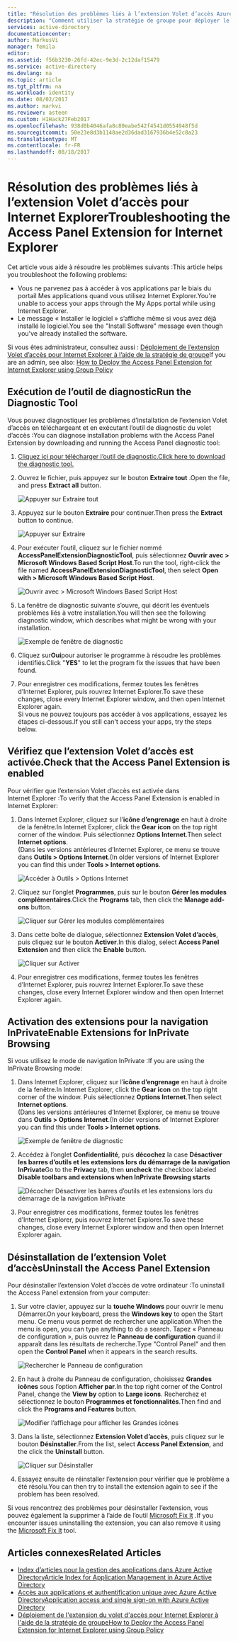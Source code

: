 ```yaml
---
title: "Résolution des problèmes liés à l’extension Volet d’accès Azure pour IE| Microsoft Docs"
description: "Comment utiliser la stratégie de groupe pour déployer le module complémentaire Internet Explorer du portail Mes applications."
services: active-directory
documentationcenter: 
author: MarkusVi
manager: femila
editor: 
ms.assetid: f56b3230-26fd-42ec-9e3d-2c12daf15479
ms.service: active-directory
ms.devlang: na
ms.topic: article
ms.tgt_pltfrm: na
ms.workload: identity
ms.date: 08/02/2017
ms.author: markvi
ms.reviewer: asteen
ms.custom: H1Hack27Feb2017
ms.openlocfilehash: 938d0b4046afa8c80eabe542f4541d0554948f5d
ms.sourcegitcommit: 50e23e8d3b1148ae2d36dad3167936b4e52c8a23
ms.translationtype: MT
ms.contentlocale: fr-FR
ms.lasthandoff: 08/18/2017
---
```

# <a name="troubleshooting-the-access-panel-extension-for-internet-explorer"></a><span data-ttu-id="5c808-103">Résolution des problèmes liés à l’extension Volet d’accès pour Internet Explorer</span><span class="sxs-lookup"><span data-stu-id="5c808-103">Troubleshooting the Access Panel Extension for Internet Explorer</span></span>
<span data-ttu-id="5c808-104">Cet article vous aide à résoudre les problèmes suivants :</span><span class="sxs-lookup"><span data-stu-id="5c808-104">This article helps you troubleshoot the following problems:</span></span>

* <span data-ttu-id="5c808-105">Vous ne parvenez pas à accéder à vos applications par le biais du portail Mes applications quand vous utilisez Internet Explorer.</span><span class="sxs-lookup"><span data-stu-id="5c808-105">You're unable to access your apps through the My Apps portal while using Internet Explorer.</span></span>
* <span data-ttu-id="5c808-106">Le message « Installer le logiciel » s’affiche même si vous avez déjà installé le logiciel.</span><span class="sxs-lookup"><span data-stu-id="5c808-106">You see the "Install Software" message even though you've already installed the software.</span></span>

<span data-ttu-id="5c808-107">Si vous êtes administrateur, consultez aussi : [Déploiement de l’extension Volet d’accès pour Internet Explorer à l’aide de la stratégie de groupe](active-directory-saas-ie-group-policy.md)</span><span class="sxs-lookup"><span data-stu-id="5c808-107">If you are an admin, see also: [How to Deploy the Access Panel Extension for Internet Explorer using Group Policy](active-directory-saas-ie-group-policy.md)</span></span>

## <a name="run-the-diagnostic-tool"></a><span data-ttu-id="5c808-108">Exécution de l’outil de diagnostic</span><span class="sxs-lookup"><span data-stu-id="5c808-108">Run the Diagnostic Tool</span></span>
<span data-ttu-id="5c808-109">Vous pouvez diagnostiquer les problèmes d’installation de l’extension Volet d’accès en téléchargeant et en exécutant l’outil de diagnostic du volet d’accès :</span><span class="sxs-lookup"><span data-stu-id="5c808-109">You can diagnose installation problems with the Access Panel Extension by downloading and running the Access Panel diagnostic tool:</span></span>

1. [<span data-ttu-id="5c808-110">Cliquez ici pour télécharger l’outil de diagnostic.</span><span class="sxs-lookup"><span data-stu-id="5c808-110">Click here to download the diagnostic tool.</span></span>](https://account.activedirectory.windowsazure.com/applications/AccessPanelExtensionDiagnosticTool/AccessPanelExtensionDiagnosticTool.zip)
2. <span data-ttu-id="5c808-111">Ouvrez le fichier, puis appuyez sur le bouton **Extraire tout** .</span><span class="sxs-lookup"><span data-stu-id="5c808-111">Open the file, and press **Extract all** button.</span></span>
   
    ![Appuyer sur Extraire tout](./media/active-directory-saas-ie-troubleshooting/extract1.png)
3. <span data-ttu-id="5c808-113">Appuyez sur le bouton **Extraire** pour continuer.</span><span class="sxs-lookup"><span data-stu-id="5c808-113">Then press the **Extract** button to continue.</span></span>
   
    ![Appuyer sur Extraire](./media/active-directory-saas-ie-troubleshooting/extract2.png)
4. <span data-ttu-id="5c808-115">Pour exécuter l’outil, cliquez sur le fichier nommé **AccessPanelExtensionDiagnosticTool**, puis sélectionnez **Ouvrir avec > Microsoft Windows Based Script Host**.</span><span class="sxs-lookup"><span data-stu-id="5c808-115">To run the tool, right-click the file named **AccessPanelExtensionDiagnosticTool**, then select **Open with > Microsoft Windows Based Script Host**.</span></span>
   
    ![Ouvrir avec > Microsoft Windows Based Script Host](./media/active-directory-saas-ie-troubleshooting/open_tool.png)
5. <span data-ttu-id="5c808-117">La fenêtre de diagnostic suivante s’ouvre, qui décrit les éventuels problèmes liés à votre installation.</span><span class="sxs-lookup"><span data-stu-id="5c808-117">You will then see the following diagnostic window, which describes what might be wrong with your installation.</span></span>
   
    ![Exemple de fenêtre de diagnostic](./media/active-directory-saas-ie-troubleshooting/tool_preview.png)
6. <span data-ttu-id="5c808-119">Cliquez sur**Oui**pour autoriser le programme à résoudre les problèmes identifiés.</span><span class="sxs-lookup"><span data-stu-id="5c808-119">Click "**YES**" to let the program fix the issues that have been found.</span></span>
7. <span data-ttu-id="5c808-120">Pour enregistrer ces modifications, fermez toutes les fenêtres d’Internet Explorer, puis rouvrez Internet Explorer.</span><span class="sxs-lookup"><span data-stu-id="5c808-120">To save these changes, close every Internet Explorer window, and then open Internet Explorer again.</span></span><br /><span data-ttu-id="5c808-121">Si vous ne pouvez toujours pas accéder à vos applications, essayez les étapes ci-dessous.</span><span class="sxs-lookup"><span data-stu-id="5c808-121">If you still can't access your apps, try the steps below.</span></span>

## <a name="check-that-the-access-panel-extension-is-enabled"></a><span data-ttu-id="5c808-122">Vérifiez que l’extension Volet d’accès est activée.</span><span class="sxs-lookup"><span data-stu-id="5c808-122">Check that the Access Panel Extension is enabled</span></span>
<span data-ttu-id="5c808-123">Pour vérifier que l’extension Volet d’accès est activée dans Internet Explorer :</span><span class="sxs-lookup"><span data-stu-id="5c808-123">To verify that the Access Panel Extension is enabled in Internet Explorer:</span></span>

1. <span data-ttu-id="5c808-124">Dans Internet Explorer, cliquez sur l’**icône d’engrenage** en haut à droite de la fenêtre.</span><span class="sxs-lookup"><span data-stu-id="5c808-124">In Internet Explorer, click the **Gear icon** on the top right corner of the window.</span></span> <span data-ttu-id="5c808-125">Puis sélectionnez **Options Internet**.</span><span class="sxs-lookup"><span data-stu-id="5c808-125">Then select **Internet options**.</span></span><br /><span data-ttu-id="5c808-126">(Dans les versions antérieures d’Internet Explorer, ce menu se trouve dans **Outils > Options Internet**.</span><span class="sxs-lookup"><span data-stu-id="5c808-126">(In older versions of Internet Explorer you can find this under **Tools > Internet options**.</span></span>
   
    ![Accéder à Outils > Options Internet](./media/active-directory-saas-ie-troubleshooting/internetoptions.png)
2. <span data-ttu-id="5c808-128">Cliquez sur l’onglet **Programmes**, puis sur le bouton **Gérer les modules complémentaires**.</span><span class="sxs-lookup"><span data-stu-id="5c808-128">Click the **Programs** tab, then click the **Manage add-ons** button.</span></span>
   
    ![Cliquer sur Gérer les modules complémentaires](./media/active-directory-saas-ie-troubleshooting/internetoptions_programs.png)
3. <span data-ttu-id="5c808-130">Dans cette boîte de dialogue, sélectionnez **Extension Volet d’accès**, puis cliquez sur le bouton **Activer**.</span><span class="sxs-lookup"><span data-stu-id="5c808-130">In this dialog, select **Access Panel Extension** and then click the **Enable** button.</span></span>
   
    ![Cliquer sur Activer](./media/active-directory-saas-ie-troubleshooting/enableaddon.png)
4. <span data-ttu-id="5c808-132">Pour enregistrer ces modifications, fermez toutes les fenêtres d’Internet Explorer, puis rouvrez Internet Explorer.</span><span class="sxs-lookup"><span data-stu-id="5c808-132">To save these changes, close every Internet Explorer window and then open Internet Explorer again.</span></span>

## <a name="enable-extensions-for-inprivate-browsing"></a><span data-ttu-id="5c808-133">Activation des extensions pour la navigation InPrivate</span><span class="sxs-lookup"><span data-stu-id="5c808-133">Enable Extensions for InPrivate Browsing</span></span>
<span data-ttu-id="5c808-134">Si vous utilisez le mode de navigation InPrivate :</span><span class="sxs-lookup"><span data-stu-id="5c808-134">If you are using the InPrivate Browsing mode:</span></span>

1. <span data-ttu-id="5c808-135">Dans Internet Explorer, cliquez sur l’**icône d’engrenage** en haut à droite de la fenêtre.</span><span class="sxs-lookup"><span data-stu-id="5c808-135">In Internet Explorer, click the **Gear icon** on the top right corner of the window.</span></span> <span data-ttu-id="5c808-136">Puis sélectionnez **Options Internet**.</span><span class="sxs-lookup"><span data-stu-id="5c808-136">Then select **Internet options**.</span></span><br /><span data-ttu-id="5c808-137">(Dans les versions antérieures d’Internet Explorer, ce menu se trouve dans **Outils > Options Internet**.</span><span class="sxs-lookup"><span data-stu-id="5c808-137">(In older versions of Internet Explorer you can find this under **Tools > Internet options**.</span></span>
   
    ![Exemple de fenêtre de diagnostic](./media/active-directory-saas-ie-troubleshooting/inprivateoptions.png)
2. <span data-ttu-id="5c808-139">Accédez à l’onglet **Confidentialité**, puis **décochez** la case **Désactiver les barres d’outils et les extensions lors du démarrage de la navigation InPrivate**</span><span class="sxs-lookup"><span data-stu-id="5c808-139">Go to the **Privacy** tab, then **uncheck** the checkbox labeled **Disable toolbars and extensions when InPrivate Browsing starts**</span></span></p>
   
    ![Décocher Désactiver les barres d’outils et les extensions lors du démarrage de la navigation InPrivate](./media/active-directory-saas-ie-troubleshooting/enabletoolbars.png)
3. <span data-ttu-id="5c808-141">Pour enregistrer ces modifications, fermez toutes les fenêtres d’Internet Explorer, puis rouvrez Internet Explorer.</span><span class="sxs-lookup"><span data-stu-id="5c808-141">To save these changes, close every Internet Explorer window and then open Internet Explorer again.</span></span>

## <a name="uninstall-the-access-panel-extension"></a><span data-ttu-id="5c808-142">Désinstallation de l’extension Volet d’accès</span><span class="sxs-lookup"><span data-stu-id="5c808-142">Uninstall the Access Panel Extension</span></span>
<span data-ttu-id="5c808-143">Pour désinstaller l’extension Volet d’accès de votre ordinateur :</span><span class="sxs-lookup"><span data-stu-id="5c808-143">To uninstall the Access Panel extension from your computer:</span></span>

1. <span data-ttu-id="5c808-144">Sur votre clavier, appuyez sur la **touche Windows** pour ouvrir le menu Démarrer.</span><span class="sxs-lookup"><span data-stu-id="5c808-144">On your keyboard, press the **Windows key** to open the Start menu.</span></span> <span data-ttu-id="5c808-145">Ce menu vous permet de rechercher une application.</span><span class="sxs-lookup"><span data-stu-id="5c808-145">When the menu is open, you can type anything to do a search.</span></span> <span data-ttu-id="5c808-146">Tapez « Panneau de configuration », puis ouvrez le **Panneau de configuration** quand il apparaît dans les résultats de recherche.</span><span class="sxs-lookup"><span data-stu-id="5c808-146">Type "Control Panel" and then open the **Control Panel** when it appears in the search results.</span></span>
   
    ![Rechercher le Panneau de configuration](./media/active-directory-saas-ie-troubleshooting/search_sm.png)
2. <span data-ttu-id="5c808-148">En haut à droite du Panneau de configuration, choisissez **Grandes icônes** sous l’option **Afficher par**.</span><span class="sxs-lookup"><span data-stu-id="5c808-148">In the top right corner of the Control Panel, change the **View by** option to **Large icons**.</span></span> <span data-ttu-id="5c808-149">Recherchez et sélectionnez le bouton **Programmes et fonctionnalités**.</span><span class="sxs-lookup"><span data-stu-id="5c808-149">Then find and click the **Programs and Features** button.</span></span>
   
    ![Modifier l’affichage pour afficher les Grandes icônes](./media/active-directory-saas-ie-troubleshooting/control_panel.png)
3. <span data-ttu-id="5c808-151">Dans la liste, sélectionnez **Extension Volet d’accès**, puis cliquez sur le bouton **Désinstaller**.</span><span class="sxs-lookup"><span data-stu-id="5c808-151">From the list, select **Access Panel Extension**, and the click the **Uninstall** button.</span></span>
   
    ![Cliquer sur Désinstaller](./media/active-directory-saas-ie-troubleshooting/uninstall.png)
4. <span data-ttu-id="5c808-153">Essayez ensuite de réinstaller l’extension pour vérifier que le problème a été résolu.</span><span class="sxs-lookup"><span data-stu-id="5c808-153">You can then try to install the extension again to see if the problem has been resolved.</span></span>

<span data-ttu-id="5c808-154">Si vous rencontrez des problèmes pour désinstaller l’extension, vous pouvez également la supprimer à l’aide de l’outil [Microsoft Fix It](https://go.microsoft.com/?linkid=9779673) .</span><span class="sxs-lookup"><span data-stu-id="5c808-154">If you encounter issues uninstalling the extension, you can also remove it using the [Microsoft Fix It](https://go.microsoft.com/?linkid=9779673) tool.</span></span>

## <a name="related-articles"></a><span data-ttu-id="5c808-155">Articles connexes</span><span class="sxs-lookup"><span data-stu-id="5c808-155">Related Articles</span></span>
* [<span data-ttu-id="5c808-156">Index d’articles pour la gestion des applications dans Azure Active Directory</span><span class="sxs-lookup"><span data-stu-id="5c808-156">Article Index for Application Management in Azure Active Directory</span></span>](active-directory-apps-index.md)
* [<span data-ttu-id="5c808-157">Accès aux applications et authentification unique avec Azure Active Directory</span><span class="sxs-lookup"><span data-stu-id="5c808-157">Application access and single sign-on with Azure Active Directory</span></span>](active-directory-appssoaccess-whatis.md)
* [<span data-ttu-id="5c808-158">Déploiement de l'extension du volet d'accès pour Internet Explorer à l'aide de la stratégie de groupe</span><span class="sxs-lookup"><span data-stu-id="5c808-158">How to Deploy the Access Panel Extension for Internet Explorer using Group Policy</span></span>](active-directory-saas-ie-group-policy.md)

